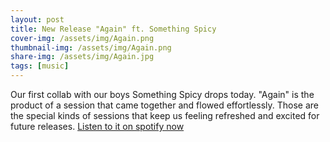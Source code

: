 ```yaml
---
layout: post
title: New Release "Again" ft. Something Spicy
cover-img: /assets/img/Again.png
thumbnail-img: /assets/img/Again.png
share-img: /assets/img/Again.jpg
tags: [music]
---
```


Our first collab with our boys Something Spicy drops today. "Again" is the product of a session that came together and flowed effortlessly. Those are the special kinds of sessions that keep us feeling refreshed and excited for future releases. [Listen to it on spotify now](https://open.spotify.com/track/3VNxGkFriopCAbe2qBgOnc?si=541ece5ea9cf4a26)
